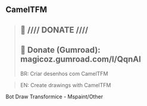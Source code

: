 ## CamelTFM
> ## :gift: **//// DONATE ////**
> ## 🔗 Donate (Gumroad): magicoz.gumroad.com/l/QqnAI
> BR: Criar desenhos com CamelTFM

> EN: Create drawings with CamelTFM

Bot Draw Transformice - Mspaint/Other
